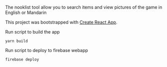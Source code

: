 The nooklist tool allow you to search items and view pictures of the game in English or Mandarin

This project was bootstrapped with [Create React App](https://github.com/facebook/create-react-app).

Run script to build the app
```
yarn build
```

Run script to deploy to firebase webapp
```
firebase deploy
```
